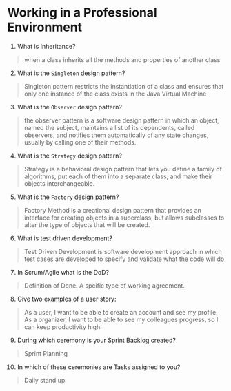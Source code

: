 # Working in a Professional Environment
01. What is Inheritance?

> when a class inherits all the methods and properties of another class

02. What is the `Singleton` design pattern?

> Singleton pattern restricts the instantiation of a class and ensures that only one instance of the class exists in the Java Virtual Machine

03. What is the `Observer` design pattern?

> the observer pattern is a software design pattern in which an object, named the subject, maintains a list of its dependents, called observers, and notifies them automatically of any state changes, usually by calling one of their methods.

04. What is the `Strategy` design pattern?

> Strategy is a behavioral design pattern that lets you define a family of algorithms, put each of them into a separate class, and make their objects interchangeable.

05. What is the `Factory` design pattern?

> Factory Method is a creational design pattern that provides an interface for creating objects in a superclass, but allows subclasses to alter the type of objects that will be created.

06. What is test driven development?

> Test Driven Development is software development approach in which test cases are developed to specify and validate what the code will do

07. In Scrum/Agile what is the DoD?

> Definition of Done. A spcific type of working agreement.

08. Give two examples of a user story:

> As a user, I want to be able to create an account and see my profile.
As a organizer, I want to be able to see my colleagues progress, so I can keep productivity high.

09. During which ceremony is your Sprint Backlog created?

> Sprint Planning

10. In which of these ceremonies are Tasks assigned to you?

> Daily stand up.
